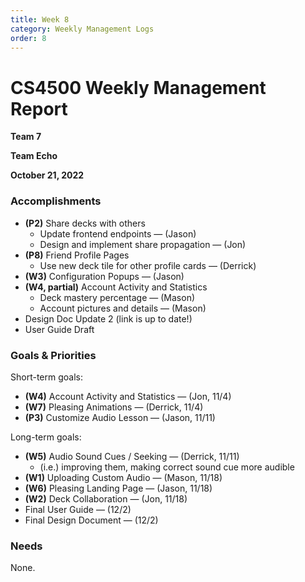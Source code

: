 ```yaml
---
title: Week 8
category: Weekly Management Logs
order: 8
---
```


# CS4500 Weekly Management Report

**Team 7**

**Team Echo**

**October 21, 2022**

### Accomplishments

- **(P2)** Share decks with others
  - Update frontend endpoints — (Jason)
  - Design and implement share propagation — (Jon)
- **(P8)** Friend Profile Pages
  - Use new deck tile for other profile cards — (Derrick)
- **(W3)** Configuration Popups — (Jason)
- **(W4, partial)** Account Activity and Statistics
  - Deck mastery percentage — (Mason)
  - Account pictures and details — (Mason)
- Design Doc Update 2 (link is up to date!)
- User Guide Draft

### Goals & Priorities

Short-term goals:
- **(W4)** Account Activity and Statistics — (Jon, 11/4)  
- **(W7)** Pleasing Animations — (Derrick, 11/4)
- **(P3)** Customize Audio Lesson — (Jason, 11/11)

Long-term goals:
- **(W5)** Audio Sound Cues / Seeking — (Derrick, 11/11)
  - (i.e.) improving them, making correct sound cue more audible
- **(W1)** Uploading Custom Audio — (Mason, 11/18)
- **(W6)** Pleasing Landing Page — (Jason, 11/18)
- **(W2)** Deck Collaboration — (Jon, 11/18)
- Final User Guide — (12/2)
- Final Design Document — (12/2)

### Needs

None.